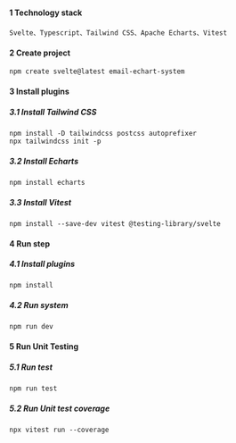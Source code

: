 #### 1 Technology stack
```
Svelte、Typescript、Tailwind CSS、Apache Echarts、Vitest
```

#### 2 Create project
```
npm create svelte@latest email-echart-system
```

#### 3 Install plugins

##### 3.1 Install Tailwind CSS
```
npm install -D tailwindcss postcss autoprefixer
npx tailwindcss init -p
```
##### 3.2 Install Echarts
```
npm install echarts
```

##### 3.3 Install Vitest
```
npm install --save-dev vitest @testing-library/svelte
```

#### 4 Run step

##### 4.1 Install plugins
```
npm install
```

##### 4.2 Run system
```
npm run dev
```

#### 5 Run Unit Testing

##### 5.1 Run test
```
npm run test
```
##### 5.2 Run Unit test coverage
```
npx vitest run --coverage
```